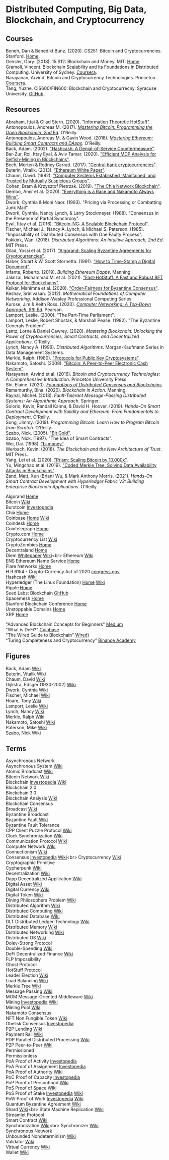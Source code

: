 # Distributed Computing, Big Data, Blockchain, and Cryptocurrency



## Courses
Boneh, Dan & Benedikt Bunz. (2020). CS251: Bitcoin and Cryptocurrencies. Stanford. [Home](https://cs251.stanford.edu).<br>
Gensler, Gary. (2018). 15.S12: Blockchain and Money. MIT. [Home](https://ocw.mit.edu/courses/sloan-school-of-management/15-s12-blockchain-and-money-fall-2018/).<br>
Gramoli, Vincent. Blockchain Scalability and its Foundations in Distributed Computing. University of Sydney. [Coursera](https://www.coursera.org/learn/blockchain-scalability).<br>
Narayanan, Arvind. Bitcoin and Cryptocurrency Technologies. Princeton. [Coursera](https://www.coursera.org/learn/cryptocurrency).<br>
Tang, Yuzhe. CIS600/FIN600: Blockchain and Cryptocurrecny. Syracuse University. [GitHub](https://tristartom.github.io/teaching/20f-fin600/).<br>



## Resources

Abraham, Ittai & Gilad Stern. (2020). ["Information Theoretic HotStuff"](https://arxiv.org/pdf/2009.12828.pdf).<br>
Antonopoulos, Andreas M. (2017). [_Mastering Bitcoin: Programming the Open Blockchain, 2nd Ed_](https://github.com/bitcoinbook/bitcoinbook). O'Reilly.<br>
Antonopoulos, Andreas M. & Gavin Wood. (2018). [_Mastering Ethereum: Building Smart Contracts and DApps_](https://github.com/ethereumbook/ethereumbook.git). O'Reilly.<br>
Back, Adam. (2002). ["Hashcash: A Denial-of-Service Countermeasure"](http://www.hashcash.org/papers/hashcash.pdf).<br>
Bar-Zur, Roi, Ittay Eyal, & Aviv Tamar. (2020). ["Efficient MDP Analysis for Selfish-Mining in Blockchains"](https://arxiv.org/pdf/2007.05614.pdf).<br>
Bech, Morten & Rodney Garratt. (2017). ["Central bank cryptocurrencies"](https://www.bis.org/publ/qtrpdf/r_qt1709f.pdf).<br>
Buterin, Vitalik. (2013). ["Ethereum White Paper"](https://ethereum.org/whitepaper/).<br>
Chaum, David. (1982). ["Computer Systems Established, Maintained, and Trusted by Mutually Suspicious Groups"](https://www.chaum.com/publications/chaum_dissertation.pdf).<br>
Cohen, Bram & Krzysztof Pietrzak. (2019). ["The Chia Network Blockchain"](https://www.chia.net/assets/ChiaGreenPaper.pdf).<br>
Dembo, Amir et al. (2020). ["Everything is a Race and Nakamoto Always Wins"](https://arxiv.org/pdf/2005.10484.pdf).<br>
Dwork, Cynthia & Moni Naor. (1993). "Pricing via Processing or Combatting Junk Mail".<br>
Dwork, Cynthia, Nancy Lynch, & Larry Stockmeyer. (1988). "Consensus in the Presence of Partial Synchrony".<br>
Eyal, Ittay et al. (2016). ["Bitcoin-NG: A Scalable Blockchain Protocol"](https://www.usenix.org/system/files/conference/nsdi16/nsdi16-paper-eyal.pdf).<br>
Fischer, Michael J., Nancy A. Lynch, & Michael S. Paterson. (1985). "Impossibility of Distributed Consensus with One Faulty Process".<br>
Fokkink, Wan. (2018). _Distributed Algorithms: An Intuitive Approach, 2nd Ed_. MIT Press.<br>
Gilad, Yossi et al. (2017). ["Algorand: Scaling Byzantine Agreements for Cryptocurrencies"](https://dl.acm.org/doi/pdf/10.1145/3132747.3132757).<br>
Haber, Stuart & W. Scott Stornetta. (1991). ["How to Time-Stamp a Digital Document"](https://citeseerx.ist.psu.edu/viewdoc/download;jsessionid=C01131148AF17AF93F2655C091376AF4?doi=10.1.1.46.8740&rep=rep1&type=pdf).<br>
Infante, Roberto. (2019). _Building Ethereum Dapps_. Manning.<br>
Jalalzai, Mohammad M. et al. (2021). ["Fast-HotStuff: A Fast and Robust BFT Protocol for Blockchains"](https://arxiv.org/pdf/2010.11454.pdf).<br>
Kelkar, Mahimna et al. (2020). ["Order-Fairness for Byzantine Consensus"](https://eprint.iacr.org/2020/269.pdf).<br>
Keshav, Srinivasan. (2012). _Mathematical Foundations of Computer Networking_. Addison-Wesley Professional Computing Series.<br>
Kurose, Jim & Keith Ross. (2020). [_Computer Networking: A Top-Down Approach, 8th Ed_](https://gaia.cs.umass.edu/kurose_ross/index.html). Pearson.<br>
Lamport, Leslie. (2000). "The Part-Time Parliament".<br>
Lamport, Leslie, Robert Shostak, & Marshall Pease. (1982). "The Byzantine Generals Problem".<br>
Lantz, Lorne & Daniel Cawrey. (2020). _Mastering Blockchain: Unlocking the Power of Cryptocurrencies, Smart Contracts, and Decentralized Applications_. O'Reilly.<br>
Lynch, Nancy A. (1996). _Distributed Algorithms_. Morgan-Kaufmann Series in Data Management Systems.<br>
Merkle, Ralph. (1980). ["Protocols for Public Key Cryptosystems"](http://www.merkle.com/papers/Protocols.pdf).<br>
Nakamoto, Satoshi. (2008). ["Bitcoin: A Peer-to-Peer Electronic Cash System"](https://bitcoin.org/bitcoin.pdf).<br>
Narayanan, Arvind et al. (2016). _Bitcoin and Cryptocurrency Technologies: A Comprehensive Introduction_. Princeton University Press.<br>
Shi, Elaine. (2020). [_Foundations of Distributed Consensus and Blockchains_](https://www.distributedconsensus.net).<br>
Ramamurthy, Bina. (2020). _Blockchain in Action_. Manning.<br>
Raynal, Michel. (2018). _Fault-Tolerant Message-Passing Distributed Systems: An Algorithmic Approach_. Springer.<br>
Solorio, Kevin, Randall Kanna, & David H. Hoover. (2019). _Hands-On Smart Contract Development with Solidity and Ethereum: From Fundamentals to Deployment_. O'Reilly.<br>
Song, Jimmy. (2019). _Programming Bitcoin: Learn How to Program Bitcoin from Scratch_. O'Reilly.<br>
Szabo, Nick. (2005). ["Bit Gold"](https://nakamotoinstitute.org/bit-gold/).<br>
Szabo, Nick. (1997). "The Idea of Smart Contracts".<br>
Wei, Dai. (1998). ["b-money"](http://www.weidai.com/bmoney.txt).<br>
Werbach, Kevin. (2018). _The Blockchain and the New Architecture of Trust_. MIT Press.<br>
Yang, Lei et al. (2020). ["Prism: Scaling Bitcoin by 10,000x"](https://arxiv.org/pdf/1909.11261.pdf).<br>
Yu, Mingchao et al. (2019). ["Coded Merkle Tree: Solving Data Availability Attacks in Blockchains"](https://arxiv.org/pdf/1910.01247.pdf).<br>
Zand, Matt, Xun (Brian) Wu, & Mark Anthony Morris. (2021). _Hands-On Smart Contract Development with Hyperledger Fabric V2: Building Enterprise Blockchain Applications_. O'Reilly.<br>

Algorand [Home](https://www.algorand.com)<br>
Bitcoin [Wiki](https://en.wikipedia.org/wiki/Bitcoin)<br>
Burstcoin [Investopedia](https://www.investopedia.com/terms/b/burstcoin.asp)<br>
Chia [Home](https://www.chia.net)<br>
Coinbase [Home](https://www.coinbase.com) [Wiki](https://en.wikipedia.org/wiki/Coinbase)<br>
Coindesk [Home](https://www.coindesk.com)<br>
Cointelegraph [Home](https://cointelegraph.com)<br>
Crypto.com [Home](https://crypto.com/en/index.html)<br>
Cryptocurrency List [Wiki](https://en.wikipedia.org/wiki/List_of_cryptocurrencies)<br>
CryptoZombies [Home](https://cryptozombies.io)<br>
Decentraland [Home](https://decentraland.org)<br>
Diem [Whitepaper](https://www.diem.com/en-us/white-paper/) [Wiki](https://en.wikipedia.org/wiki/Diem_(digital_currency))<br>
Ethereum [Wiki](https://en.wikipedia.org/wiki/Ethereum)<br>
ENS Ethereum Name Service [Home](https://ens.domains)<br>
Flare Networks [Home](https://flare.ghost.io)<br>
H.R.6154 - Crypto-Currency Act of 2020 [congress.gov](https://www.congress.gov/bill/116th-congress/house-bill/6154)<br>
Hashcash [Wiki](https://en.wikipedia.org/wiki/Hashcash)<br>
Hyperledger (The Linux Foundation) [Home](https://www.hyperledger.org) [Wiki](https://en.wikipedia.org/wiki/Hyperledger)<br>
Ripple [Home](https://ripple.com)<br>
Seed Labs: Blockchain [GitHub](https://github.com/seed-labs/seed-labs)<br>
Spacemesh [Home](https://spacemesh.io)<br>
Stanford Blockchain Conference [Home](https://cbr.stanford.edu/sbc20/)<br>
Unstoppable Domains [Home](https://unstoppabledomains.com)<br>
XRP [Home](https://ripple.com/xrp/)<br>

"Advanced Blockchain Concepts for Beginners" [Medium](https://mycoralhealth.medium.com/advanced-blockchain-concepts-for-beginners-32887202afad)<br>
"What is DeFi?" [Coinbase](https://www.coinbase.com/learn/crypto-basics/what-is-defi)<br>
"The Wired Guide to Blockchain" [Wired)](https://www.wired.com/story/guide-blockchain/)<br>
"Turing Completeness and Cryptocurrency" [Binance Academy](https://academy.binance.com/en/glossary/turing-complete)<br>



## Figures

Back, Adam [Wiki](https://en.wikipedia.org/wiki/Adam_Back)<br>
Buterin, Vitalik [Wiki](https://en.wikipedia.org/wiki/Vitalik_Buterin)<br>
Chaum, David [Wiki](https://en.wikipedia.org/wiki/David_Chaum)<br>
Dijkstra, Edsger (1930-2002) [Wiki](https://en.wikipedia.org/wiki/Edsger_W._Dijkstra)<br>
Dwork, Cynthia [Wiki](https://en.wikipedia.org/wiki/Cynthia_Dwork)<br>
Fischer, Michael [Wiki](https://en.wikipedia.org/wiki/Michael_J._Fischer)<br>
Hoare, Tony [Wiki](https://en.wikipedia.org/wiki/Tony_Hoare)<br>
Lamport, Leslie [Wiki](https://en.wikipedia.org/wiki/Leslie_Lamport)<br>
Lynch, Nancy [Wiki](https://en.wikipedia.org/wiki/Nancy_Lynch)<br>
Merkle, Ralph [Wiki](https://en.wikipedia.org/wiki/Ralph_Merkle)<br>
Nakamoto, Satoshi [Wiki](https://en.wikipedia.org/wiki/Satoshi_Nakamoto)<br>
Paterson, Mike [Wiki](https://en.wikipedia.org/wiki/Mike_Paterson)<br>
Szabo, Nick [Wiki](https://en.wikipedia.org/wiki/Nick_Szabo)<br>



## Terms

Asynchronous Network<br>
Asynchronous System [Wiki](https://en.wikipedia.org/wiki/Asynchronous_system)<br>
Atomic Broadcast [Wiki](https://en.wikipedia.org/wiki/Atomic_broadcast)<br>
Bitcoin Network [Wiki](https://en.wikipedia.org/wiki/Bitcoin_network)<br>
Blockchain [Investopedia](https://www.investopedia.com/terms/b/blockchain.asp) [Wiki](https://en.wikipedia.org/wiki/Blockchain)<br>
Blockchain 2.0<br>
Blockchain 3.0<br>
Blockchain Analysis [Wiki](https://en.wikipedia.org/wiki/Blockchain_analysis)<br>
Blockchain Consensus<br>
Broadcast [Wiki](https://en.wikipedia.org/wiki/Broadcasting_(networking))<br>
Byzantine Broadcast<br>
Byzantine Fault [Wiki](https://en.wikipedia.org/wiki/Byzantine_fault)<br>
Byzantine Fault Tolerance<br>
CPP Client Puzzle Protocol [Wiki](https://en.wikipedia.org/wiki/Client_Puzzle_Protocol)<br>
Clock Synchronization [Wiki](https://en.wikipedia.org/wiki/Clock_synchronization)<br>
Communication Protocol [Wiki](https://en.wikipedia.org/wiki/Communication_protocol)<br>
Computer Network [Wiki](https://en.wikipedia.org/wiki/Computer_network)<br>
Connectionism [Wiki](https://en.wikipedia.org/wiki/Connectionism)<br>
Consensus [Investopedia](https://www.investopedia.com/terms/c/consensus-mechanism-cryptocurrency.asp) [Wiki](https://en.wikipedia.org/wiki/Consensus_(computer_science))<br>
Cryptocurrency [Wiki](https://en.wikipedia.org/wiki/Cryptocurrency)<br>
Cryptographic Primitive<br>
Cypherpunk [Wiki](https://en.wikipedia.org/wiki/Cypherpunk)<br>
Decentralization [Wiki](https://en.wikipedia.org/wiki/Decentralization)<br>
Dapp Decentralized Application [Wiki](https://en.wikipedia.org/wiki/Decentralized_application)<br>
Digital Asset [Wiki](https://en.wikipedia.org/wiki/Digital_asset)<br>
Digital Currency [Wiki](https://en.wikipedia.org/wiki/Digital_currency)<br>
Digital Token [Wiki](https://en.wikipedia.org/wiki/Token_money)<br>
Dining Philosophers Problem [Wiki](https://en.wikipedia.org/wiki/Dining_philosophers_problem)<br>
Distributed Algorithm [Wiki](https://en.wikipedia.org/wiki/Distributed_algorithm)<br>
Distributed Computing [Wiki](https://en.wikipedia.org/wiki/Distributed_computing)<br>
Distributed Database [Wiki](https://en.wikipedia.org/wiki/Distributed_database)<br>
DLT Distributed Ledger Technology [Wiki](https://en.wikipedia.org/wiki/Distributed_ledger)<br>
Distributed Memory [Wiki](https://en.wikipedia.org/wiki/Distributed_memory)<br>
Distributed Networking [Wiki](https://en.wikipedia.org/wiki/Distributed_networking)<br>
Distributed OS [Wiki](https://en.wikipedia.org/wiki/Distributed_operating_system)<br>
Dolev-Strong Protocol<br>
Double-Spending [Wiki](https://en.wikipedia.org/wiki/Double-spending)<br>
DeFi Decentralized Finance [Wiki](https://en.wikipedia.org/wiki/Decentralized_finance)<br>
FLP Impossibility<br>
Ghost Protocol<br>
HotStuff Protocol<br>
Leader Election [Wiki](https://en.wikipedia.org/wiki/Leader_election)<br>
Load Balancing [Wiki](https://en.wikipedia.org/wiki/Load_balancing_(computing))<br>
Merkle Tree [Wiki](https://en.wikipedia.org/wiki/Merkle_tree)<br>
Message Passing [Wiki](https://en.wikipedia.org/wiki/Message_passing)<br>
MOM Message-Oriented Middleware [Wiki](https://en.wikipedia.org/wiki/Message-oriented_middleware)<br>
Mining [Investopedia](https://www.investopedia.com/tech/how-does-bitcoin-mining-work/) [Wiki](https://en.wikipedia.org/wiki/Cryptocurrency#Mining)<br>
Mining Pool [Wiki](https://en.wikipedia.org/wiki/Mining_pool)<br>
Nakamoto Consensus<br>
NFT Non Fungible Token [Wiki](https://en.wikipedia.org/wiki/Non-fungible_token)<br>
Obelisk Consensus [Investopedia](https://www.investopedia.com/terms/o/obelisk-consensus-algorithm.asp)<br>
P2P Lending [Wiki](https://en.wikipedia.org/wiki/Peer-to-peer_lending)<br>
Payment Rail [Wiki](https://en.wikipedia.org/wiki/Payment_rail)<br>
PDP Parallel Distributed Processing [Wiki](https://en.wikipedia.org/wiki/Connectionism)<br>
P2P Peer-to-Peer [Wiki](https://en.wikipedia.org/wiki/Peer-to-peer)<br>
Permissioned<br>
Permissionless<br>
PoA Proof of Activity [Investopedia](https://www.investopedia.com/terms/p/proof-activity-cryptocurrency.asp)<br>
PoA Proof of Assignment [Investopedia](https://www.investopedia.com/terms/p/proof-assignment-poa.asp)<br>
PoA Proof of Authority [Wiki](https://en.wikipedia.org/wiki/Proof_of_authority)<br>
PoC Proof of Capacity [Investopedia](https://www.investopedia.com/terms/p/proof-capacity-cryptocurrency.asp)<br>
PoP Proof of Personhood [Wiki](https://en.wikipedia.org/wiki/Proof_of_personhood)<br>
PoS Proof of Space [Wiki](https://en.wikipedia.org/wiki/Proof_of_space)<br>
PoS Proof of Stake [Investopedia](https://www.investopedia.com/terms/p/proof-stake-pos.asp) [Wiki](https://en.wikipedia.org/wiki/Proof_of_stake)<br>
PoW Proof of Work [Investopedia](https://www.investopedia.com/terms/p/proof-work.asp) [Wiki](https://en.wikipedia.org/wiki/Proof_of_work)<br>
Quantum Byzantine Agreement [Wiki](https://en.wikipedia.org/wiki/Quantum_Byzantine_agreement)<br>
Shard [Wiki](https://en.wikipedia.org/wiki/Shard_(database_architecture))<br>
State Machine Replication [Wiki](https://en.wikipedia.org/wiki/State_machine_replication)<br>
Streamlet Protocol<br>
Smart Contract [Wiki](https://en.wikipedia.org/wiki/Smart_contract)<br>
Synchronization [Wiki](https://en.wikipedia.org/wiki/Synchronization_(computer_science))<br>
Synchronizer [Wiki](https://en.wikipedia.org/wiki/Synchronizer_(algorithm))<br>
Synchronous Network<br>
Unbounded Nondeterminism [Wiki](https://en.wikipedia.org/wiki/Unbounded_nondeterminism)<br>
Validator [Wiki](https://en.wikipedia.org/wiki/Validator)<br>
Virtual Currency [Wiki](https://en.wikipedia.org/wiki/Virtual_currency)<br>
Wallet [Wiki](https://en.wikipedia.org/wiki/Cryptocurrency_wallet)<br>
